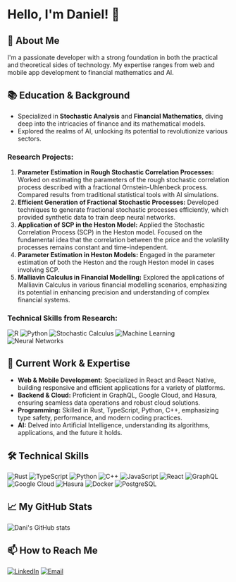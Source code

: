 # Hello, I'm Daniel! 👋

## 🚀 About Me

I'm a passionate developer with a strong foundation in both the practical and theoretical sides of technology. My expertise ranges from web and mobile app development to financial mathematics and AI.

## 📚 Education & Background

- Specialized in **Stochastic Analysis** and **Financial Mathematics**, diving deep into the intricacies of finance and its mathematical models.
- Explored the realms of AI, unlocking its potential to revolutionize various sectors.

### Research Projects:

1. **Parameter Estimation in Rough Stochastic Correlation Processes:** Worked on estimating the parameters of the rough stochastic correlation process described with a fractional Ornstein-Uhlenbeck process. Compared results from traditional statistical tools with AI simulations.
2. **Efficient Generation of Fractional Stochastic Processes:** Developed techniques to generate fractional stochastic processes efficiently, which provided synthetic data to train deep neural networks.
3. **Application of SCP in the Heston Model:** Applied the Stochastic Correlation Process (SCP) in the Heston model. Focused on the fundamental idea that the correlation between the price and the volatility processes remains constant and time-independent.
4. **Parameter Estimation in Heston Models:** Engaged in the parameter estimation of both the Heston and the rough Heston model in cases involving SCP.
5. **Malliavin Calculus in Financial Modelling:** Explored the applications of Malliavin Calculus in various financial modelling scenarios, emphasizing its potential in enhancing precision and understanding of complex financial systems.

### Technical Skills from Research:

![R](https://img.shields.io/badge/-R-000?&logo=R)
![Python](https://img.shields.io/badge/-Python-000?&logo=Python)
![Stochastic Calculus](https://img.shields.io/badge/Stochastic%20Calculus-000)
![Machine Learning](https://img.shields.io/badge/-Machine%20Learning-000?&logo=TensorFlow)
![Neural Networks](https://img.shields.io/badge/-Neural%20Networks-000?&logo=TensorFlow)


## 💼 Current Work & Expertise

- **Web & Mobile Development:** Specialized in React and React Native, building responsive and efficient applications for a variety of platforms.
- **Backend & Cloud:** Proficient in GraphQL, Google Cloud, and Hasura, ensuring seamless data operations and robust cloud solutions.
- **Programming:** Skilled in Rust, TypeScript, Python, C++, emphasizing type safety, performance, and modern coding practices.
- **AI:** Delved into Artificial Intelligence, understanding its algorithms, applications, and the future it holds.

## 🛠 Technical Skills

![Rust](https://img.shields.io/badge/-Rust-000?&logo=Rust)
![TypeScript](https://img.shields.io/badge/-TypeScript-000?&logo=TypeScript)
![Python](https://img.shields.io/badge/-Python-000?&logo=Python)
![C++](https://img.shields.io/badge/-C++-000?&logo=c%2B%2B)
![JavaScript](https://img.shields.io/badge/-JavaScript-000?&logo=JavaScript)
![React](https://img.shields.io/badge/-React-000?&logo=React)
![GraphQL](https://img.shields.io/badge/-GraphQL-000?&logo=GraphQL)
![Google Cloud](https://img.shields.io/badge/-GoogleCloud-000?&logo=Google-Cloud)
![Hasura](https://img.shields.io/badge/-Hasura-000?&logo=Hasura)
![Docker](https://img.shields.io/badge/-Docker-000?&logo=Docker)
![PostgreSQL](https://img.shields.io/badge/-PostgreSQL-000?&logo=PostgreSQL)

## 📈 My GitHub Stats

![Dani's GitHub stats](https://github-readme-stats.vercel.app/api?username=dancixx&show_icons=true&theme=default)

## 📫 How to Reach Me

[![LinkedIn](https://img.shields.io/badge/-LinkedIn-000?&logo=LinkedIn)](https://www.linkedin.com/in/daniel-boros-b86a5373/)
[![Email](https://img.shields.io/badge/-Email-000?&logo=Gmail&logoColor=white)](mailto:danicxx@gmail.com)

